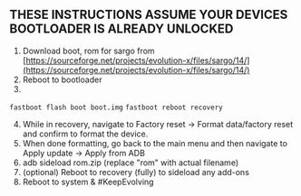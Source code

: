 ## THESE INSTRUCTIONS ASSUME YOUR DEVICES BOOTLOADER IS ALREADY UNLOCKED

1. Download boot, rom for sargo from [https://sourceforge.net/projects/evolution-x/files/sargo/14/](https://sourceforge.net/projects/evolution-x/files/sargo/14/)
2. Reboot to bootloader
3.
```fastboot flash boot boot.img```
```fastboot reboot recovery```

4. While in recovery, navigate to Factory reset -> Format data/factory reset and confirm to format the device.
5. When done formatting, go back to the main menu and then navigate to Apply update -> Apply from ADB
6. adb sideload rom.zip (replace "rom" with actual filename)
7. (optional) Reboot to recovery (fully) to sideload any add-ons
8. Reboot to system & #KeepEvolving
